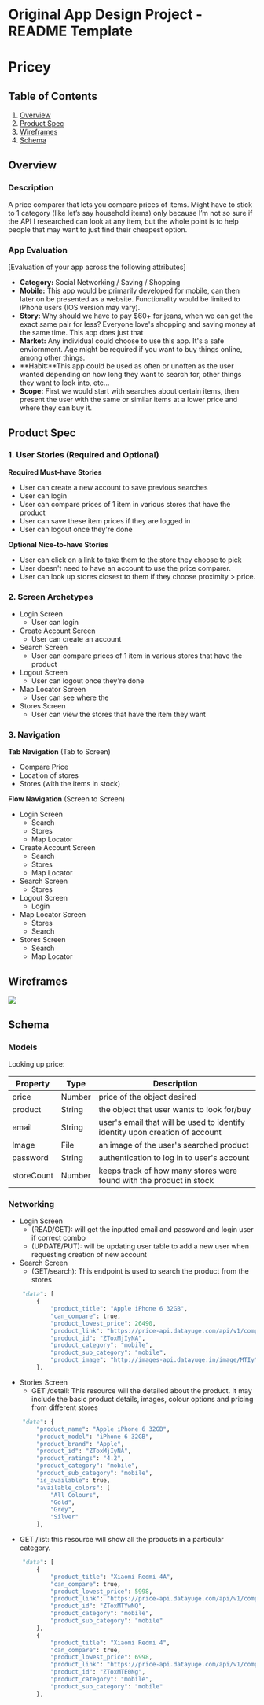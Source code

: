 Original App Design Project - README Template
===  

# Pricey

## Table of Contents
1. [Overview](#Overview)
1. [Product Spec](#Product-Spec)
1. [Wireframes](#Wireframes)
2. [Schema](#Schema)

## Overview
### Description
A price comparer that lets you compare prices of items. Might have to stick to 1 category (like let’s say household items) only because I’m not so sure if the API I researched can look at any item, but the whole point is to help people that may want to just find their cheapest option.

### App Evaluation
[Evaluation of your app across the following attributes]
- **Category:** Social Networking / Saving / Shopping
- **Mobile:** This app would be primarily developed for mobile, can then later on be presented as a website. Functionality would be limited to iPhone users (IOS version may vary).
- **Story:** Why should we have to pay $60+ for jeans, when we can get the exact same pair for less? Everyone love's shopping and saving money at the same time. This app does just that 
- **Market:** Any individual could choose to use this app. It's a safe enviornment. Age might be required if you want to buy things online, among other things. 
- **Habit:**This app could be used as often or unoften as the user wanted depending on how long they want to search for, other things they want to look into, etc...
- **Scope:** First we would start with searches about certain items, then present the user with the same or similar items at a lower price and where they can buy it.

## Product Spec

### 1. User Stories (Required and Optional)

**Required Must-have Stories**

* User can create a new account to save previous searches
* User can login
* User can compare prices of 1 item in various stores that have the product 
* User can save these item prices if they are logged in
* User can logout once they're done

**Optional Nice-to-have Stories**

* User can click on a link to take them to the store they choose to pick 
* User doesn't need to have an account to use the price comparer.
* User can look up stores closest to them if they choose proximity > price.

### 2. Screen Archetypes

* Login Screen
    * User can login
* Create Account Screen
    * User can create an account
* Search Screen
    * User can compare prices of 1 item in various stores that have the product
* Logout Screen
    * User can logout once they're done
* Map Locator Screen
    * User can see where the 
* Stores Screen
    * User can view the stores that have the item they want

### 3. Navigation

**Tab Navigation** (Tab to Screen)

* Compare Price
* Location of stores
* Stores (with the items in stock)

**Flow Navigation** (Screen to Screen)

* Login Screen
    * Search
    * Stores
    * Map Locator
* Create Account Screen
    * Search
    * Stores
    * Map Locator
* Search Screen
    * Stores
* Logout Screen
    * Login
* Map Locator Screen
    * Stores
    * Search
* Stores Screen
    * Search
    * Map Locator

## Wireframes

![](https://i.imgur.com/1sKrO53.jpg)


## Schema 
### Models
Looking up price:

|  Property  |    Type     |        Description          |
|  --------  |    ------   |        -----------          |
|  price     |    Number   |price of the object desired  |
|  product   |    String   |the object that user wants to look for/buy|
|  email     |    String   |user's email that will be used to identify identity upon creation of account|
|  Image     |    File     |an image of the user's searched product|
|  password  |    String   |authentication to log in to user's account |
|  storeCount|    Number   |keeps track of how many stores were found with the product in stock|


### Networking
* Login Screen
   * (READ/GET): will get the inputted email and password and login user if correct combo
   * (UPDATE/PUT): will be updating user table to add a new user when requesting creation of new account
* Search Screen 
   * (GET/search): This endpoint is used to search the product from the stores
``` python {
    "data": [
        {
            "product_title": "Apple iPhone 6 32GB",
            "can_compare": true,
            "product_lowest_price": 26490,
            "product_link": "https://price-api.datayuge.com/api/v1/compare/detail?id=ZToxMjIyNA",
            "product_id": "ZToxMjIyNA",
            "product_category": "mobile",
            "product_sub_category": "mobile",
            "product_image": "http://images-api.datayuge.in/image/MTIyMjQtMjYtMQ.jpg"
        }, 
   ```
* Stories Screen 
   * GET /detail: This resource will the detailed about the product. It may include the basic product details, images, colour options and pricing from different stores
``` python {
    "data": {
        "product_name": "Apple iPhone 6 32GB",
        "product_model": "iPhone 6 32GB",
        "product_brand": "Apple",
        "product_id": "ZToxMjIyNA",
        "product_ratings": "4.2",
        "product_category": "mobile",
        "product_sub_category": "mobile",
        "is_available": true,
        "available_colors": [
            "All Colours",
            "Gold",
            "Grey",
            "Silver"
        ], 
```
   * GET /list: this resource will show all the products in a particular category. 
``` python {
    "data": [
        {
            "product_title": "Xiaomi Redmi 4A",
            "can_compare": true,
            "product_lowest_price": 5998,
            "product_link": "https://price-api.datayuge.com/api/v1/compare/detail?id=ZToxMTYwNQ",
            "product_id": "ZToxMTYwNQ",
            "product_category": "mobile",
            "product_sub_category": "mobile"
        },
        {
            "product_title": "Xiaomi Redmi 4",
            "can_compare": true,
            "product_lowest_price": 6998,
            "product_link": "https://price-api.datayuge.com/api/v1/compare/detail?id=ZToxMTE0Ng",
            "product_id": "ZToxMTE0Ng",
            "product_category": "mobile",
            "product_sub_category": "mobile"
        },
 ```
 
